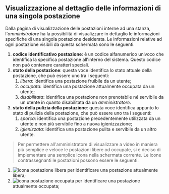 ## Visualizzazione al dettaglio delle informazioni di una singola postazione
Dalla pagina di visualizzazione delle postazioni interne ad una stanza, l'*amministratore* ha la possibilità di visualizzare in dettaglio le informazioni specifiche di una singola postazione desiderata. 
Le informazioni relative ad ogni postazione visibili da questa schermata sono le seguenti:
1. **codice identificativo postazione**: è un codice alfanumerico univoco che identifica la specifica postazione all'interno del sistema. Questo codice non può contenere caratteri speciali.
2. **stato della postazione**: questa voce identifica lo stato attuale della postazione, che può essere uno tra i seguenti: 
   1. *libera*: identifica una postazione fruibile da un utente;
   2. *occupata*: identifica una postazione attualmente occupata da un utente;
   3. *disabilitata*: identifica una postazione non prenotabile né servibile da un utente in quanto disabilitata da un *amministratore*.
3. **stato della pulizia della postazione**: questa voce identifica appunto lo stato di pulizia della postazione, che può essere uno tra i seguenti:
   1. *sporca*: identifica una postazione precedentemente utilizzata da un utente e non più servibile fino a nuova igienizzazione;
   2. *igienizzata*: identifica una postazione pulita e servibile da un altro utente.


>Per permettere all'amministratore di visualizzare a video in maniera più semplice e veloce le postazioni libere od occupate, si è deciso di implementare una semplice icona nella schermata corrente. Le icone contrassegnanti le postazioni possono essere le seguenti:
1. ![icona postazione libera](assets/web/icona_postazione_libera.png) per identificare una postazione attualmente libera;
2. ![icona postazione occupata](assets/web/icona_postazione_occupata.png) per identificare una postazione attualmente occupata;
